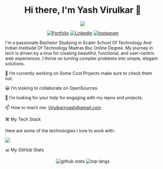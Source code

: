<h1 align="center">Hi there, I'm Yash Virulkar 👋</h1>

<p align="center">
<a href="https://github.com/Viscous106" target="_blank" rel="noopener"><img src="https://github-profile-trophy.vercel.app/?username=Viscous106&theme=radical&row=1&column=7" /></a>
</p>

<p align="center">
<a href="https://viscous106.github.io/Projects/webdevProjects/Portfolio/index.html" target="_blank" rel="noopener"><img src="https://img.shields.io/badge/Portfolio-YourSite-blue?style=for-the-badge&logo=google-chrome" alt="Portfolio" target="_blank"></a>
<a href="https://www.linkedin.com/in/yash-virulkar-338418329/" target="_blank" rel="noopener"><img src="https://img.shields.io/badge/LinkedIn-Connect-blue?style=for-the-badge&logo=linkedin" alt="LinkedIn" target="_blank"></a>
<a href="https://www.instagram.com/yash_virulkar_" target="_blank" rel="noopener"><img src="https://img.shields.io/badge/Instagram-Follow-%23E4405F?style=for-the-badge&logo=instagram&logoColor=white" alt="Instagram" target="_blank"></a>
</p>

I'm a passionate Bachelor Studying in Scaler School Of Technology And Indian Institude Of Technology Madras Bsc Online Degree. My journey in tech is driven by a love for creating beautiful, functional, and user-centric web experiences. I thrive on turning complex problems into simple, elegant solutions.

🔭 I’m currently working on Some Cool Projects make sure to check them out.

😀 I’m looking to collaborate on OpenSources.

🤔 I’m looking for your help for engaging with my repos and projects.

📫 How to reach me: Virulkarnyash@gmail.com

🛠️ My Tech Stack

Here are some of the technologies I love to work with:

<p align="left">
  <img src="https://skillicons.dev/icons?i=html,css,js,python,java,cpp,bash,arch,kali,git,vscode,markdown" />
</p>

📊 My GitHub Stats

<p align="center">
<img src="https://github-readme-stats.vercel.app/api?username=Viscous106&show_icons=true&theme=radical" alt="github stats" />
<img src="https://github-readme-stats.vercel.app/api/top-langs/?username=Viscous106&layout=compact&theme=radical" alt="top langs" />
</p>
